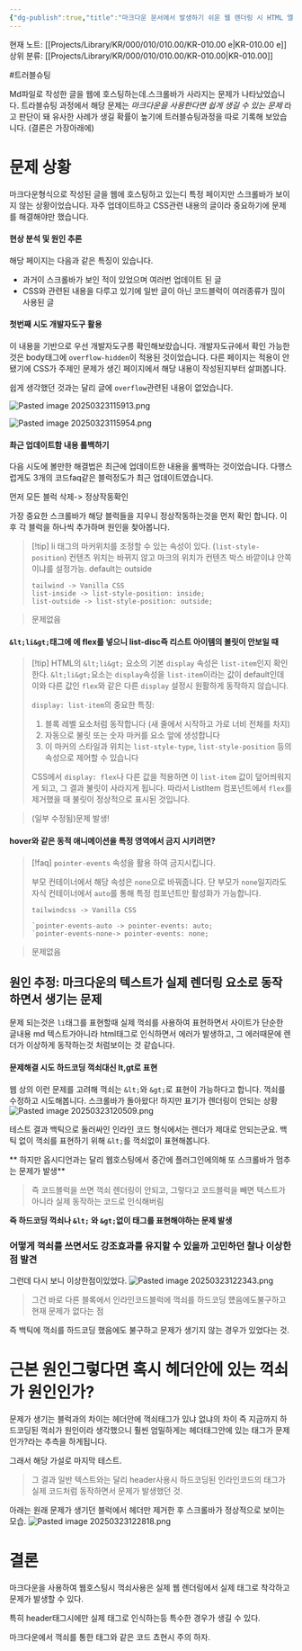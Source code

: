 ```yaml
---
{"dg-publish":true,"title":"마크다운 문서에서 발생하기 쉬운 웹 렌더링 시 HTML 엘레멘트 인식 문제 해결하기","description":"마크다운에서 발생할 수 있는 태그사용시 실제 웹 엘레멘트로 인식돼버리는 문제를 트러블슈팅 과정을 통해 원인 분석, 해결 과정을 소개합니다.","permalink":"/projects/library/kr/000/010/010-00/kr-010-00-e/","dgPassFrontmatter":true,"noteIcon":"0","created":"2025-03-23T11:45:37.071+09:00","updated":"2025-03-28T21:37:42.299+09:00"}
---
```


현재 노트: [[Projects/Library/KR/000/010/010.00/KR-010.00 e\|KR-010.00 e]] 
상위 분류: [[Projects/Library/KR/000/010/010.00/KR-010.00\|KR-010.00]] 

#트러블슈팅 

Md파일로 작성한 글을 웹에 호스팅하는데.스크롤바가 사라지는 문제가 나타났었습니다. 트라블슈팅 과정에서 해당 문제는 *마크다운을 사용한다면 쉽게 생길 수 있는 문제* 라고 판단이 돼 유사한 사례가 생길 확률이 높기에 트러블슈팅과정을 따로 기록해 보았습니다.
(결론은 가장아래에)

# 문제 상황
마크다운형식으로 작성된 글을 웹에 호스팅하고 있는디 특정 페이지만 스크롤바가 보이지 않는 상황이었습니다. 자주 업데이트하고 CSS관련 내용의 글이라 중요하기에 문제를 해결해야만 했습니다.


#### 현상 분석 및 원인 추론
해당 페이지는 다음과 같은 특징이 있습니다.
- 과거이 스크롤바가 보인 적이 있었으며 여러번 업데이트 된 글
- CSS와 관련된 내용을 다루고 있기에 일반 글이 아닌 코드블럭이 여러종류가 믾이 사용된 글

#### 첫번째 시도 개발자도구 활용
이 내용을 기반으로 우선 개발자도구릉 확인해보랐습니다.
개발자도규에서 확인 가능한것은 body태그에 `overflow-hidden`이 적용된 것이었습니다. 다른 페이지는 적용이 안됐기에 CSS가 주제인 문제가 생긴 페이지에서 해당 내용이 작성된지부터 살펴봅니다.

쉽게 생각했던 것과는 달리 글에 `overflow`관련된 내용이 없었습니다.

![Pasted image 20250323115913.png](/img/user/images/Pasted%20image%2020250323115913.png)


![Pasted image 20250323115954.png](/img/user/images/Pasted%20image%2020250323115954.png)


#### 촤근 업데이트함 내용 롤백하기
다음 시도에 볼만한 해결법은 최근에 업데이트한 내용을 롤백하는 것이었습니다. 다행스럽게도 3개의 코드faq같은 블럭정도가 최근 업데이트였습니다.

먼저 모든 블럭 삭제-> 정상작동확인

가장 중요한 스크롤바가 해당 블럭들을 지우니 정상작동하는것을 먼저 확인 합니다. 이후 각 블럭을 하나씩 추가하며 원인을 찾아봅니다.

>[!tip] li  태그의 마커위치를 조정할 수 있는 속성이 있다. (`list-style-position`)
>컨텐츠 위치는 바뀌지 않고 마크의 위치가 컨텐츠 박스 바깥이냐 안쪽이냐를 설정가능. default는 outside
>```
>tailwind -> Vanilla CSS
>list-inside -> list-style-position: inside;
>list-outside -> list-style-position: outside;
>```

> 문제없음

#### `&lt;li&gt;`태그에 에 flex를 넣으니 list-disc즉 리스트 아이템의 볼릿이 안보일 때
> [!tip] HTML의 `&lt;li&gt;` 요소의 기본 `display` 속성은 `list-item`인지 확인한다.
> `&lt;li&gt;`요소는 `display`속성을 `list-item`이라는 값이  default인데 이와 다른 값인 `flex`와 같은 다른 `display` 설정시 원활하게 동작하지 않습니다.
> 
> `display: list-item`의 중요한 특징:
> 1. 블록 레벨 요소처럼 동작합니다 (새 줄에서 시작하고 가로 너비 전체를 차지)
> 2. 자동으로 불릿 또는 숫자 마커를 요소 앞에 생성합니다
> 3. 이 마커의 스타일과 위치는 `list-style-type`, `list-style-position` 등의 속성으로 제어할 수 있습니다
> 
> CSS에서 `display: flex`나 다른 값을 적용하면 이 `list-item` 값이 덮어씌워지게 되고, 그 결과 불릿이 사라지게 됩니다. 따라서 ListItem 컴포넌트에서 `flex`를 제거했을 때 불릿이 정상적으로 표시된 것입니다.

> (일부 수정됨)문제 발생!

#### hover와 같은 동적 애니메이션을 특정 영역에서 금지 시키려면? 
>[!faq] `pointer-events` 속성을 활용 하여 금지시킵니다. 
>
>부모 컨테이너에서 해당 속성은 `none`으로 바꿔줍니다. 단 부모가 `none`일지라도 자식 컨테이너에서 `auto`를 통해 특정 컴포넌트만 활성화가 가능합니다.
>	
>```
>tailwindcss -> Vanilla CSS
>
>`pointer-events-auto -> pointer-events: auto;
>`pointer-events-none-> pointer-events: none;
>```

> 문제없음




## 원인 추정: 마크다운의 텍스트가 실제 렌더링 요소로 동작하면서 생기는 문제
문제 되는것은 `li`태그를 표현할때 실제 꺽쇠를 사용하여 표현하면서 사이트가 단순한 글내용 md 텍스트가아니라 html태그로 인식하면서 에러가 발생하고, 그 에러때문에 렌더가 이상하게 동작하는것 처럼보이는 것 같습니다. 


#### 문제해결 시도 하드코딩 꺽쇠대신 lt,gt로 표현

웹 상의 이런 문제를 고려해 꺽쇠는 `&lt;`와 `&gt;`로 표현이 가능하다고 합니다. 꺽쇠를 수정하고 시도해봅니다.
스크롤바가 돌아왔다! 하지만 표기가 렌더링이 안되는 상황
![Pasted image 20250323120509.png](/img/user/images/Pasted%20image%2020250323120509.png)


테스트 결과  백틱으로 둘러싸인 인라인 코드 형식에서는 렌더가 제대로 안되는군요.
백틱 없이 꺽쇠를 표현하기 위해 `&lt;`를 꺽쇠없이 표현해봅니다.

** 하지만 옵시디언과는 달리 웹호스팅에서 중간에 플러그인에의해 또 스크롤바가 멈추는 문제가 발생**

> 즉 코드블럭을 쓰면 꺽쇠 렌더링이 안되고, 그렇다고 코드블럭을 빼면 텍스트가아니라 실제 동작하는 코드로 인식해버림

**즉  하드코딩 꺽쇠나 `&lt;` 와 `&gt;`없이 태그를 표현해야하는 문제 발생**


### 어떻게 꺽쇠를 쓰면서도 강조효과를 유지할 수 있을까 고민하던 찰나 이상한점 발견

그런데 다시 보니 이상한점이있었다.
![Pasted image 20250323122343.png](/img/user/images/Pasted%20image%2020250323122343.png)

> 그건 바로 다른 블록에서 인라인코드블럭에 꺽쇠를 하드코딩 헀음에도불구하고 현재 문제가 없다는 점

즉 백틱에 꺽쇠를 하드코딩 했음에도 불구하고 문제가 생기지 않는 경우가 있었다는 것.

# 근본 원인그렇다면 혹시 헤더안에 있는 꺽쇠가 원인인가?
문제가 생기는 블럭과의 차이는 헤더안에 꺽쇠태그가 있냐 없냐의 차이
즉 지금까지 하드코딩된 꺽쇠가 원인이라 생각했으니 훨씬 엄밀하게는 헤더태그안에 있는 태그가 문제인가?라는 추측을 하게됩니다.

그래서 해당 가설로 마지막 테스트.
> 그 결과 일반 텍스트와는 달리 header사용시 하드코딩된 인라인코드의 태그가 실제 코드처럼 동작하면서 문제가 발생했던 것.


아래는 원래 문제가 생기던 블럭에서 헤더만 제거한 후 스크롤바가 정상적으로 보이는 모습.
![Pasted image 20250323122818.png](/img/user/images/Pasted%20image%2020250323122818.png)





# 결론
마크다운을 사용하여 웹호스팅시 꺽쇠사용은 실제 웹 렌더링에서 실제 태그로 착각하고 문제가 발생할 수 있다.

특히 header태그시에만 실제 태그로 인식하는등 특수한 경우가 생길 수 있다.

마크다운에서 꺽쇠를 통한 태그와 같은 코드 쵸현시 주의 하자.
